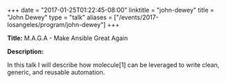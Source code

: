 +++
date = "2017-01-25T01:22:45-08:00"
linktitle = "john-dewey"
title = "John Dewey"
type = "talk"
aliases = ["/events/2017-losangeles/program/john-dewey"]
+++

<div class="span-15  ">
  <div class="span-15  last ">
  <p><strong>Title:</strong> M.A.G.A - Make Ansible Great Again</p>
  <p><strong>Description:</strong></p>
  <p>
    In this talk I will describe how molecule[1] can be leveraged to write clean, generic, and reusable automation.
  </p>
  </div>
</div>
